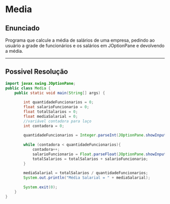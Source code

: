 # Media

## Enunciado

Programa que calcule a média de salários de uma empresa, pedindo ao usuário a grade de funcionários e os salários em JOptionPane e devolvendo a média.

* * *

## Possivel Resolução

```java
import javax.swing.JOptionPane;
public class Media {
    public static void main(String[] args) {
 
        int quantidadeFuncionarios = 0;
        float salarioFuncionario = 0;
        float totalSalarios = 0;
        float mediaSalarial = 0;
        //variável contadora para laço
        int contadora = 0;
         
        quantidadeFuncionarios = Integer.parseInt(JOptionPane.showInputDialog(null,"Digite a quantidade de funcionários","Número de funcionários",JOptionPane.QUESTION_MESSAGE));
         
        while (contadora < quantidadeFuncionarios){
            contadora++;
            salarioFuncionario = Float.parseFloat(JOptionPane.showInputDialog(null,"Digite o salário do funcionário","Salário",JOptionPane.QUESTION_MESSAGE));
            totalSalarios = totalSalarios + salarioFuncionario;
        }
         
        mediaSalarial = totalSalarios / quantidadeFuncionarios;
        System.out.println("Média Salarial = " + mediaSalarial);
 
        System.exit(0);
    } 
}
```
